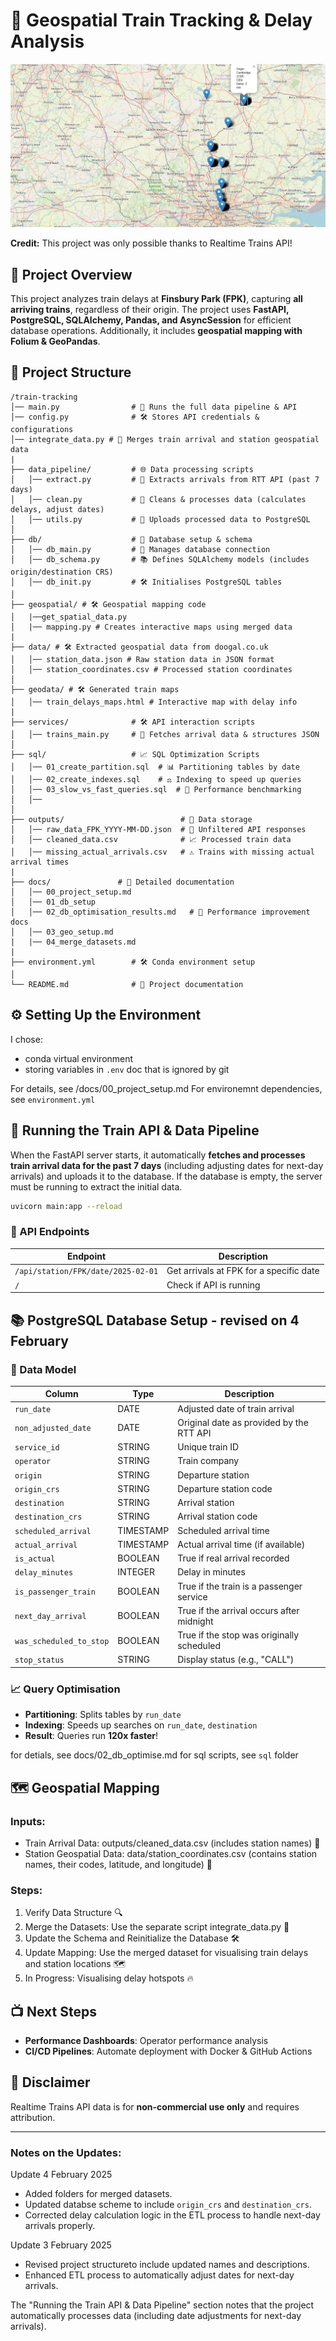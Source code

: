 # 🚄 Geospatial Train Tracking & Delay Analysis
![Project Visual](/docs/images/folium_popup_map.png)

**Credit:** This project was only possible thanks to Realtime Trains API!

## 📌 Project Overview
This project analyzes train delays at **Finsbury Park (FPK)**, capturing **all arriving trains**, regardless of their origin. The project uses **FastAPI, PostgreSQL, SQLAlchemy, Pandas, and AsyncSession** for efficient database operations. Additionally, it includes **geospatial mapping with Folium & GeoPandas**.

## 📂 Project Structure
```
/train-tracking
│── main.py                # 🔄 Runs the full data pipeline & API
│── config.py              # 🛠️ Stores API credentials & configurations
│── integrate_data.py # 🔄 Merges train arrival and station geospatial data 
|
├── data_pipeline/         # 🌐 Data processing scripts
│   │── extract.py         # 📀 Extracts arrivals from RTT API (past 7 days)
│   │── clean.py           # 🌱 Cleans & processes data (calculates delays, adjust dates)
│   │── utils.py           # 🏢 Uploads processed data to PostgreSQL
│
├── db/                    # 📁 Database setup & schema
│   │── db_main.py         # 🔧 Manages database connection
│   │── db_schema.py       # 📚 Defines SQLAlchemy models (includes origin/destination CRS)
│   │── db_init.py         # 🛠️ Initialises PostgreSQL tables
│
├── geospatial/ # 🛠️ Geospatial mapping code
│   |──get_spatial_data.py 
│   |── mapping.py # Creates interactive maps using merged data 
|
├── data/ # 🛠️ Extracted geospatial data from doogal.co.uk 
│   │── station_data.json # Raw station data in JSON format 
│   │── station_coordinates.csv # Processed station coordinates 
│
├── geodata/ # 🛠️ Generated train maps 
│   │── train_delays_maps.html # Interactive map with delay info
|
├── services/              # 🛠️ API interaction scripts
│   │── trains_main.py     # 🚃 Fetches arrival data & structures JSON
│
├── sql/                   # 📈 SQL Optimization Scripts
│   │── 01_create_partition.sql  # 📊 Partitioning tables by date
│   │── 02_create_indexes.sql    # ⚖️ Indexing to speed up queries
│   │── 03_slow_vs_fast_queries.sql  # 🔢 Performance benchmarking
│   │──
│
├── outputs/                          # 📅 Data storage
│   │── raw_data_FPK_YYYY-MM-DD.json  # 📝 Unfiltered API responses
│   │── cleaned_data.csv              # 📈 Processed train data
│   │── missing_actual_arrivals.csv   # ⚠️ Trains with missing actual arrival times
|
├── docs/               # 📖 Detailed documentation 
│   │── 00_project_setup.md 
│   │── 01_db_setup 
│   │── 02_db_optimisation_results.md   # 📘 Performance improvement docs
│   │── 03_geo_setup.md
|   |── 04_merge_datasets.md
|
├── environment.yml        # 🛠️ Conda environment setup
│
└── README.md              # 📗 Project documentation
```

## ⚙️ Setting Up the Environment
I chose:
- conda virtual environment
- storing variables in `.env` doc that is ignored by git

For details, see /docs/00_project_setup.md
For environemnt dependencies, see `environment.yml`

## 🚀 Running the Train API & Data Pipeline
When the FastAPI server starts, it automatically **fetches and processes train arrival data for the past 7 days** (including adjusting dates for next-day arrivals) and uploads it to the database. If the database is empty, the server must be running to extract the initial data.

```bash
uvicorn main:app --reload
```

### 🏢 API Endpoints
| Endpoint | Description |
|--|--|
| `/api/station/FPK/date/2025-02-01` | Get arrivals at FPK for a specific date |
| `/` | Check if API is running |

## 📚 PostgreSQL Database Setup - revised on 4 February 
### 🔄 Data Model
| Column | Type | Description |
|--|--|--|
| `run_date` | DATE | Adjusted date of train arrival |
| `non_adjusted_date` | DATE | Original date as provided by the RTT API |
| `service_id` | STRING | Unique train ID |
| `operator` | STRING | Train company |
| `origin` | STRING | Departure station |
| `origin_crs` | STRING | Departure station code |
| `destination` | STRING | Arrival station |
| `destination_crs` | STRING | Arrival station code |
| `scheduled_arrival` | TIMESTAMP | Scheduled arrival time |
| `actual_arrival` | TIMESTAMP | Actual arrival time (if available) |
| `is_actual` | BOOLEAN | True if real arrival recorded |
| `delay_minutes` | INTEGER | Delay in minutes |
| `is_passenger_train` | BOOLEAN |	True if the train is a passenger service |
|  `next_day_arrival`	| BOOLEAN |	True if the arrival occurs after midnight |
| `was_scheduled_to_stop` |	BOOLEAN	| True if the stop was originally scheduled |
| `stop_status`	| STRING |	Display status (e.g., "CALL") |

### 📈 Query Optimisation
- **Partitioning**: Splits tables by `run_date`
- **Indexing**: Speeds up searches on `run_date`, `destination`
- **Result**: Queries run **120x faster**!

for detials, see docs/02_db_optimise.md
for sql scripts, see `sql` folder


## 🗺️ Geospatial Mapping
### Inputs:
- Train Arrival Data: outputs/cleaned_data.csv (includes station names) 🚆
- Station Geospatial Data: data/station_coordinates.csv (contains station names, their codes, latitude, and longitude) 📍

### Steps:
1. Verify Data Structure 🔍
2. Merge the Datasets: Use the separate script integrate_data.py 🔄
3. Update the Schema and Reinitialize the Database 🛠️
4. Update Mapping: Use the merged dataset for visualising train delays and station locations 🗺️
5. In Progress: Visualising delay hotspots 🔥


## 📺 Next Steps
- **Performance Dashboards**: Operator performance analysis
- **CI/CD Pipelines**: Automate deployment with Docker & GitHub Actions

## 📢 Disclaimer
Realtime Trains API data is for **non-commercial use only** and requires attribution.


---

### Notes on the Updates:
Update 4 February 2025
- Added folders for merged datasets.
- Updated databse scheme to include `origin_crs` and `destination_crs`.
- Corrected delay calculation logic in the ETL process to handle next-day arrivals properly. 

Update 3 February 2025
- Revised project structureto include updated names and descriptions.
- Enhanced ETL process to automatically adjust dates for next-day arrivals. 


The "Running the Train API & Data Pipeline" section notes that the project automatically processes data (including date adjustments for next-day arrivals).
